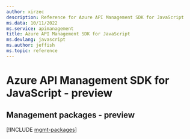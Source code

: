 ```yaml
---
author: xirzec
description: Reference for Azure API Management SDK for JavaScript
ms.data: 10/11/2022
ms.service: apimanagement
title: Azure API Management SDK for JavaScript
ms.devlang: javascript
ms.author: jeffish
ms.topic: reference
---
```

# Azure API Management SDK for JavaScript - preview

## Management packages - preview
[!INCLUDE [mgmt-packages](api-management-mgmt-index.md)]